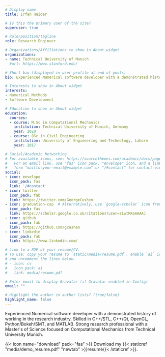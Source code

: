 ```yaml
---
# Display name
title: Irfan Haider

# Is this the primary user of the site?
superuser: true

# Role/position/tagline
role: Research Engineer

# Organizations/Affiliations to show in About widget
organizations:
- name: Technical University of Munich
  #url: https://www.stanford.edu/

# Short bio (displayed in user profile at end of posts)
bio: Experienced Numerical software developer with a demonstrated history of working in the research industry. Skilled in C++/STL, C++/Qt, OpenGL, Python/Bokeh/SMT, and MATLAB. Strong research professional with a Master's of Science focused on Computational Mechanics from Technical University Munich.

# Interests to show in About widget
interests:
- Numerical Methods
- Software Development

# Education to show in About widget
education:
  courses:
  - course: M.Sc in Computational Mechanics
    institution: Technical University of Munich, Germany
    year: 2020
  - course: BSc in Civil Engineering
    institution: University of Engineering and Technology, Lahore
    year: 2017

# Social/Academic Networking
# For available icons, see: https://sourcethemes.com/academic/docs/page-builder/#icons
#   For an email link, use "fas" icon pack, "envelope" icon, and a link in the
#   form "mailto:your-email@example.com" or "/#contact" for contact widget.
social:
- icon: envelope
  icon_pack: fas
  link: '/#contact'
- icon: twitter
  icon_pack: fab
  link: https://twitter.com/GeorgeCushen
- icon: graduation-cap  # Alternatively, use `google-scholar` icon from `ai` icon pack
  icon_pack: fas
  link: https://scholar.google.co.uk/citations?user=sIwtMXoAAAAJ
- icon: github
  icon_pack: fab
  link: https://github.com/gcushen
- icon: linkedin
  icon_pack: fab
  link: https://www.linkedin.com/

# Link to a PDF of your resume/CV.
# To use: copy your resume to `static/media/resume.pdf`, enable `ai` icons in `params.toml`, 
# and uncomment the lines below.
# - icon: cv
#   icon_pack: ai
#   link: media/resume.pdf

# Enter email to display Gravatar (if Gravatar enabled in Config)
email: ""

# Highlight the author in author lists? (true/false)
highlight_name: false
---
```


Experienced Numerical software developer with a demonstrated history of working in the research industry. Skilled in C++/STL, C++/Qt, OpenGL, Python/Bokeh/SMT, and MATLAB. Strong research professional with a Master's of Science focused on Computational Mechanics from Technical University Munich.

{{< icon name="download" pack="fas" >}} Download my {{< staticref "media/demo_resume.pdf" "newtab" >}}resumé{{< /staticref >}}.

